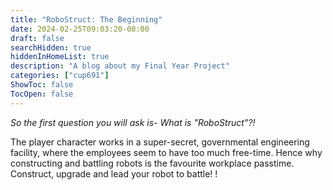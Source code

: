 ```yaml
---
title: "RoboStruct: The Beginning"
date: 2024-02-25T09:03:20-08:00
draft: false
searchHidden: true
hiddenInHomeList: true
description: "A blog about my Final Year Project"
categories: ["cup691"]
ShowToc: false
TocOpen: false
---
```

*So the first question you will ask is- What is "RoboStruct"?!*

The player character works in a super-secret, governmental engineering facility, where the employees seem to have too much free-time. Hence why constructing and battling robots is the favourite workplace passtime.
Construct, upgrade and lead your robot to battle! 
!